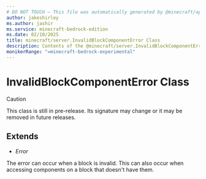 ```yaml
---
# DO NOT TOUCH — This file was automatically generated by @minecraft/api-docs-generator, to report problems file an issue at https://github.com/Mojang/minecraft-scripting-libraries
author: jakeshirley
ms.author: jashir
ms.service: minecraft-bedrock-edition
ms.date: 02/10/2025
title: minecraft/server.InvalidBlockComponentError Class
description: Contents of the @minecraft/server.InvalidBlockComponentError class.
monikerRange: "=minecraft-bedrock-experimental"
---
```

# InvalidBlockComponentError Class

> [!CAUTION]
> This class is still in pre-release.  Its signature may change or it may be removed in future releases.

## Extends
- *Error*

The error can occur when a block is invalid. This can also occur when accessing components on a block that doesn't have them.
